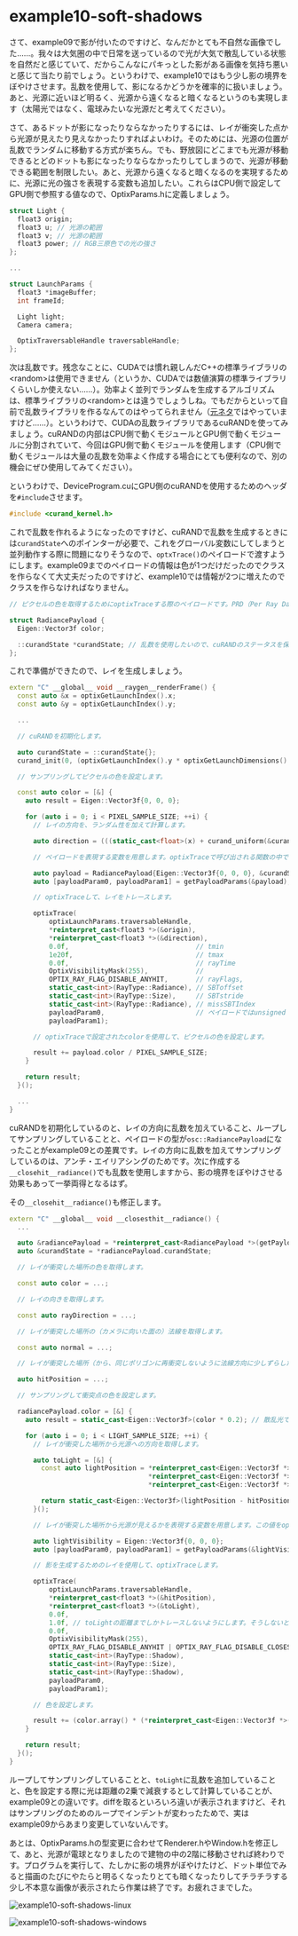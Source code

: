 # example10-soft-shadows

さて、example09で影が付いたのですけど、なんだかとても不自然な画像でした……。我々は大気圏の中で日常を送っているので光が大気で散乱している状態を自然だと感じていて、だからこんなにパキっとした影がある画像を気持ち悪いと感じて当たり前でしょう。というわけで、example10ではもう少し影の境界をぼやけさせます。乱数を使用して、影になるかどうかを確率的に扱いましょう。あと、光源に近いほど明るく、光源から遠くなると暗くなるというのも実現します（太陽光ではなく、電球みたいな光源だと考えてください）。

さて、あるドットが影になったりならなかったりするには、レイが衝突した点から光源が見えたり見えなかったりすればよいわけ。そのためには、光源の位置が乱数でランダムに移動する方式が楽ちん。でも、野放図にどこまでも光源が移動できるとどのドットも影になったりならなかったりしてしまうので、光源が移動できる範囲を制限したい。あと、光源から遠くなると暗くなるのを実現するために、光源に光の強さを表現する変数も追加したい。これらはCPU側で設定してGPU側で参照する値なので、OptixParams.hに定義しましょう。

~~~c++
struct Light {
  float3 origin;
  float3 u; // 光源の範囲
  float3 v; // 光源の範囲
  float3 power; // RGB三原色での光の強さ
};

...

struct LaunchParams {
  float3 *imageBuffer;
  int frameId;

  Light light;
  Camera camera;

  OptixTraversableHandle traversableHandle;
};
~~~

次は乱数です。残念なことに、CUDAでは慣れ親しんだC++の標準ライブラリの\<random\>は使用できません（というか、CUDAでは数値演算の標準ライブラリくらいしか使えない……）。効率よく並列でランダムを生成するアルゴリズムは、標準ライブラリの\<random\>とは違うでしょうしね。でもだからといって自前で乱数ライブラリを作るなんてのはやってられません（[元ネタ](https://github.com/ingowald/optix7course/blob/master/common/gdt/gdt/random/random.h)ではやっていますけど……）。というわけで、CUDAの乱数ライブラリであるcuRANDを使ってみましょう。cuRANDの内部はCPU側で動くモジュールとGPU側で動くモジュールに分割されていて、今回はGPU側で動くモジュールを使用します（CPU側で動くモジュールは大量の乱数を効率よく作成する場合にとても便利なので、別の機会にぜひ使用してみてください）。

というわけで、DeviceProgram.cuにGPU側のcuRANDを使用するためのヘッダを`#include`させます。

~~~c++
#include <curand_kernel.h>
~~~

これで乱数を作れるようになったのですけど、cuRANDで乱数を生成するときには`curandState`へのポインターが必要で、これをグローバル変数にしてしまうと並列動作する際に問題になりそうなので、`optxTrace()`のペイロードで渡すようにします。example09までのペイロードの情報は色が1つだけだったのでクラスを作らなくて大丈夫だったのですけど、example10では情報が2つに増えたのでクラスを作らなければなりません。

~~~c++
// ピクセルの色を取得するためにoptixTraceする際のペイロードです。PRD（Per Ray Data）と呼ばれたりもします。

struct RadiancePayload {
  Eigen::Vector3f color;

  ::curandState *curandState; // 乱数を使用したいので、cuRANDのステータスを保持しておきます。
};
~~~

これで準備ができたので、レイを生成しましょう。

~~~c++
extern "C" __global__ void __raygen__renderFrame() {
  const auto &x = optixGetLaunchIndex().x;
  const auto &y = optixGetLaunchIndex().y;

  ...

  // cuRANDを初期化します。

  auto curandState = ::curandState{};
  curand_init(0, (optixGetLaunchIndex().y * optixGetLaunchDimensions().x + optixGetLaunchIndex().x) + (optixGetLaunchDimensions().x * optixGetLaunchDimensions().y * optixLaunchParams.frameId), 0, &curandState);

  // サンプリングしてピクセルの色を設定します。

  const auto color = [&] {
    auto result = Eigen::Vector3f{0, 0, 0};

    for (auto i = 0; i < PIXEL_SAMPLE_SIZE; ++i) {
      // レイの方向を、ランダム性を加えて計算します。

      auto direction = (((static_cast<float>(x) + curand_uniform(&curandState)) / optixGetLaunchDimensions().x * 2 - 1) * u + ((static_cast<float>(y) + curand_uniform(&curandState)) / optixGetLaunchDimensions().y * 2 - 1) * v + w).normalized(); // optixTraceの都合で、const autoに出来ない……。

      // ペイロードを表現する変数を用意します。optixTraceで呼び出される関数の中で使用されます。

      auto payload = RadiancePayload{Eigen::Vector3f{0, 0, 0}, &curandState};
      auto [payloadParam0, payloadParam1] = getPayloadParams(&payload); // optixTraceの都合で、const autoに出来ない……。

      // optixTraceして、レイをトレースします。

      optixTrace(
          optixLaunchParams.traversableHandle,
          *reinterpret_cast<float3 *>(&origin),
          *reinterpret_cast<float3 *>(&direction),
          0.0f,                                // tmin
          1e20f,                               // tmax
          0.0f,                                // rayTime
          OptixVisibilityMask(255),            //
          OPTIX_RAY_FLAG_DISABLE_ANYHIT,       // rayFlags,
          static_cast<int>(RayType::Radiance), // SBToffset
          static_cast<int>(RayType::Size),     // SBTstride
          static_cast<int>(RayType::Radiance), // missSBTIndex
          payloadParam0,                       // ペイロードではunsigned intしか使えません……。
          payloadParam1);

      // optixTraceで設定されたcolorを使用して、ピクセルの色を設定します。

      result += payload.color / PIXEL_SAMPLE_SIZE;
    }

    return result;
  }();

  ...
}
~~~

cuRANDを初期化しているのと、レイの方向に乱数を加えていること、ループしてサンプリングしていることと、ペイロードの型が`osc::RadiancePayload`になったことがexample09との差異です。レイの方向に乱数を加えてサンプリングしているのは、アンチ・エイリアシングのためです。次に作成する`__closehit__radiance()`でも乱数を使用しますから、影の境界をぼやけさせる効果もあって一挙両得となるはず。

その`__closehit__radiance()`も修正します。

~~~c++
extern "C" __global__ void __closesthit__radiance() {
  ...

  auto &radiancePayload = *reinterpret_cast<RadiancePayload *>(getPayloadPointer());
  auto &curandState = *radiancePayload.curandState;

  // レイが衝突した場所の色を取得します。

  const auto color = ...;

  // レイの向きを取得します。

  const auto rayDirection = ...;

  // レイが衝突した場所の（カメラに向いた面の）法線を取得します。

  const auto normal = ...;

  // レイが衝突した場所（から、同じポリゴンに再衝突しないように法線方向に少しずらした場所）を取得します。

  auto hitPosition = ...;

  // サンプリングして衝突点の色を設定します。

  radiancePayload.color = [&] {
    auto result = static_cast<Eigen::Vector3f>(color * 0.2); // 散乱光で少しだけ光があたっている状態から開始します。

    for (auto i = 0; i < LIGHT_SAMPLE_SIZE; ++i) {
      // レイが衝突した場所から光源への方向を取得します。

      auto toLight = [&] {
        const auto lightPosition = *reinterpret_cast<Eigen::Vector3f *>(&optixLaunchParams.light.origin) +
                                   *reinterpret_cast<Eigen::Vector3f *>(&optixLaunchParams.light.u) * curand_uniform(&curandState) + // ランダムを追加します。
                                   *reinterpret_cast<Eigen::Vector3f *>(&optixLaunchParams.light.v) * curand_uniform(&curandState);

        return static_cast<Eigen::Vector3f>(lightPosition - hitPosition);
      }();

      // レイが衝突した場所から光源が見えるかを表現する変数を用意します。この値をoptixTraceして設定します。boolでも良いのですけど、計算の都合上3次元ベクトルで。

      auto lightVisibility = Eigen::Vector3f{0, 0, 0};
      auto [payloadParam0, payloadParam1] = getPayloadParams(&lightVisibility);

      // 影を生成するためのレイを使用して、optixTraceします。

      optixTrace(
          optixLaunchParams.traversableHandle,
          *reinterpret_cast<float3 *>(&hitPosition),
          *reinterpret_cast<float3 *>(&toLight),
          0.0f,
          1.0f, // toLightの距離までしかトレースしないようにします。そうしないと、光源の先にあるオブジェクトに衝突してしまう。。。
          0.0f,
          OptixVisibilityMask(255),
          OPTIX_RAY_FLAG_DISABLE_ANYHIT | OPTIX_RAY_FLAG_DISABLE_CLOSESTHIT,
          static_cast<int>(RayType::Shadow),
          static_cast<int>(RayType::Size),
          static_cast<int>(RayType::Shadow),
          payloadParam0,
          payloadParam1);

      // 色を設定します。

      result += (color.array() * (*reinterpret_cast<Eigen::Vector3f *>(&optixLaunchParams.light.power) / std::pow(toLight.norm(), 2)).array() * (lightVisibility / LIGHT_SAMPLE_SIZE).array()).matrix() * std::abs(normal.dot(toLight.normalized()));
    }

    return result;
  }();
}
~~~

ループしてサンプリングしていることと、`toLight`に乱数を追加していることと、色を設定する際に光は距離の2乗で減衰するとして計算していることが、example09との違いです。diffを取るといろいろ違いが表示されますけど、それはサンプリングのためのループでインデントが変わったためで、実はexample09からあまり変更していないんです。

あとは、OptixParams.hの型変更に合わせてRenderer.hやWindow.hを修正して、あと、光源が電球となりましたので建物の中の2階に移動させれば終わりです。プログラムを実行して、たしかに影の境界がぼやけたけど、ドット単位でみると描画のたびにやたらと明るくなったりとても暗くなったりしてチラチラする少し不本意な画像が表示されたら作業は終了です。お疲れさまでした。

![example10-soft-shadows-linux](https://raw.githubusercontent.com/tail-island/optix7courseR/main/image/example10-soft-shadows-linux.png)

![example10-soft-shadows-windows]()

